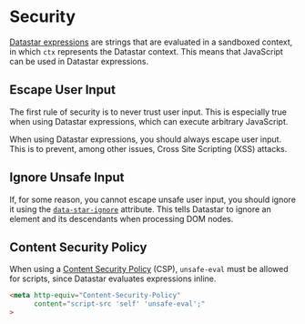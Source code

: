 # Security

[Datastar expressions](/guide/datastar_expressions) are strings that are evaluated in a sandboxed context, in which `ctx` represents the Datastar context. This means that JavaScript can be used in Datastar expressions. 

## Escape User Input

The first rule of security is to never trust user input. This is especially true when using Datastar expressions, which can execute arbitrary JavaScript. 

When using Datastar expressions, you should always escape user input. This is to prevent, among other issues, Cross Site Scripting (XSS) attacks.

## Ignore Unsafe Input

If, for some reason, you cannot escape unsafe user input, you should ignore it using the [`data-star-ignore`](/reference/attribute_plugins#data-star-ignore) attribute. This tells Datastar to ignore an element and its descendants when processing DOM nodes.

## Content Security Policy

When using a [Content Security Policy](https://developer.mozilla.org/en-US/docs/Web/HTTP/CSP) (CSP), `unsafe-eval` must be allowed for scripts, since Datastar evaluates expressions inline. 

```html
<meta http-equiv="Content-Security-Policy" 
      content="script-src 'self' 'unsafe-eval';"
>
```
